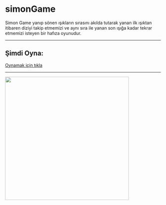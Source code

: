 # simonGame

Simon Game yanıp sönen ışıkların sırasını akılda tutarak yanan ilk ışıktan itibaren diziyi takip etmemizi ve aynı sıra ile yanan son ışığa kadar tekrar etmemizi isteyen bir hafıza oyunudur.

***
## Şimdi Oyna:
[Oynamak için tıkla](https://aktansn.github.io/simonGame/)
***

<img src="https://user-images.githubusercontent.com/58556840/159168356-18b8ea5e-4cf6-4c9b-ba31-37eceba3072d.gif" width="400" height="400">
